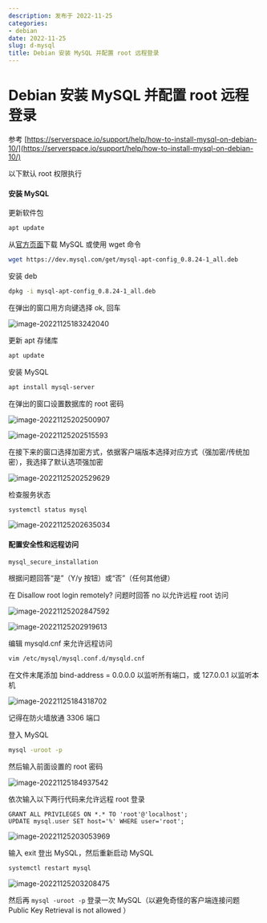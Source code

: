 ```yaml
---
description: 发布于 2022-11-25
categories:
- debian
date: 2022-11-25
slug: d-mysql
title: Debian 安装 MySQL 并配置 root 远程登录
---
```


# Debian 安装 MySQL 并配置 root 远程登录

参考 [https://serverspace.io/support/help/how-to-install-mysql-on-debian-10/](https://serverspace.io/support/help/how-to-install-mysql-on-debian-10/)

以下默认 root 权限执行

#### 安装 MySQL

更新软件包

```bash
apt update
```

从[官方页面](https://dev.mysql.com/downloads/repo/apt/)下载 MySQL 或使用 wget 命令

```bash
wget https://dev.mysql.com/get/mysql-apt-config_0.8.24-1_all.deb
```

安装 deb

```bash
dpkg -i mysql-apt-config_0.8.24-1_all.deb
```

在弹出的窗口用方向键选择 ok, 回车

![image-20221125183242040](https://media.opennet.top/i/2023/01/05/63b6cb5cbfd29.png)

更新 apt 存储库

```bash
apt update
```

安装 MySQL

```bash
apt install mysql-server
```

在弹出的窗口设置数据库的 root 密码

![image-20221125202500907](https://media.opennet.top/i/2023/01/05/63b6cb5dc468d.png)

![image-20221125202515593](https://media.opennet.top/i/2023/01/05/63b6cb5ee3c08.png)

在接下来的窗口选择加密方式，依据客户端版本选择对应方式（强加密/传统加密），我选择了默认选项强加密

![image-20221125202529629](https://media.opennet.top/i/2023/01/05/63b6cb60ba980.png)

检查服务状态

```bash
systemctl status mysql
```

![image-20221125202635034](https://media.opennet.top/i/2023/01/05/63b6cb62619db.png)

#### 配置安全性和远程访问

```bash
mysql_secure_installation
```

根据问题回答“是”（Y/y 按钮）或“否”（任何其他键）

在 Disallow root login remotely? 问题时回答 no 以允许远程 root 访问

![image-20221125202847592](https://media.opennet.top/i/2023/01/05/63b6cb646a6db.png)

![image-20221125202919613](https://media.opennet.top/i/2023/01/05/63b6cb65d5988.png)

编辑 mysqld.cnf 来允许远程访问

```bash
vim /etc/mysql/mysql.conf.d/mysqld.cnf
```

在文件末尾添加 bind-address = 0.0.0.0 以监听所有端口，或 127.0.0.1 以监听本机

![image-20221125184318702](https://media.opennet.top/i/2023/01/05/63b6cb66bcef5.png)

记得在防火墙放通 3306 端口

登入 MySQL 

```bash
mysql -uroot -p
```

然后输入前面设置的 root 密码

![image-20221125184937542](https://media.opennet.top/i/2023/01/05/63b6cb67c7bc8.png)

依次输入以下两行代码来允许远程 root 登录

```mysql
GRANT ALL PRIVILEGES ON *.* TO 'root'@'localhost';
UPDATE mysql.user SET host='%' WHERE user='root';
```

![image-20221125203053969](https://media.opennet.top/i/2023/01/05/63b6cb68bf042.png)

输入 exit 登出 MySQL，然后重新启动 MySQL

```bash
systemctl restart mysql
```

![image-20221125203208475](https://media.opennet.top/i/2023/01/05/63b6cb698a637.png)

然后再 `mysql -uroot -p` 登录一次 MySQL（以避免奇怪的客户端连接问题 Public Key Retrieval is not allowed ）

